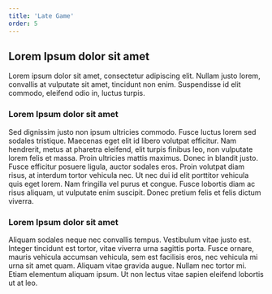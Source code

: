 ```yaml
---
title: 'Late Game'
order: 5
---
```


## Lorem Ipsum dolor sit amet

Lorem ipsum dolor sit amet, consectetur adipiscing elit. Nullam justo lorem, convallis at vulputate sit amet, tincidunt non enim. Suspendisse id elit commodo, eleifend odio in, luctus turpis.

### Lorem Ipsum dolor sit amet

Sed dignissim justo non ipsum ultricies commodo. Fusce luctus lorem sed sodales tristique. Maecenas eget elit id libero volutpat efficitur. Nam hendrerit, metus at pharetra eleifend, elit turpis finibus leo, non vulputate lorem felis et massa. Proin ultricies mattis maximus. Donec in blandit justo. Fusce efficitur posuere ligula, auctor sodales eros. Proin volutpat diam risus, at interdum tortor vehicula nec. Ut nec dui id elit porttitor vehicula quis eget lorem. Nam fringilla vel purus et congue. Fusce lobortis diam ac risus aliquam, ut vulputate enim suscipit. Donec pretium felis et felis dictum viverra.

### Lorem Ipsum dolor sit amet

Aliquam sodales neque nec convallis tempus. Vestibulum vitae justo est. Integer tincidunt est tortor, vitae viverra urna sagittis porta. Fusce ornare, mauris vehicula accumsan vehicula, sem est facilisis eros, nec vehicula mi urna sit amet quam. Aliquam vitae gravida augue. Nullam nec tortor mi. Etiam elementum aliquam ipsum. Ut non lectus vitae sapien eleifend lobortis ut at leo.
